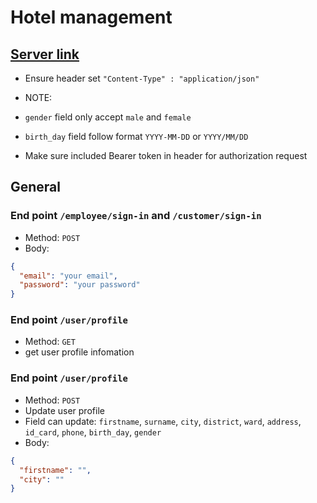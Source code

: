 # Hotel management

## [Server link](https://hotel-management-server.fly.dev)
 - Ensure header set `"Content-Type" : "application/json"`

- NOTE:
- `gender` field only accept `male` and `female`
- `birth_day` field follow format `YYYY-MM-DD` or `YYYY/MM/DD`
- Make sure included Bearer token in header for authorization request

## General

### End point `/employee/sign-in` and `/customer/sign-in`
- Method: `POST`
- Body:
 ```json
{
   "email": "your email",
   "password": "your password"
}
```

### End point `/user/profile`
- Method: `GET`
- get user profile infomation

### End point `/user/profile`
- Method: `POST`
- Update user profile
- Field can update: `firstname`, `surname`, `city`, `district`, `ward`, `address`, `id_card`, `phone`, `birth_day`, `gender`
- Body:
```json
{
  "firstname": "",
  "city": ""
}
```


